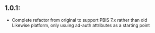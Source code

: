 
## 1.0.1:
* Complete refactor from original to support PBIS 7.x rather than old Likewise platform, only usuing ad-auth attributes as a starting point

